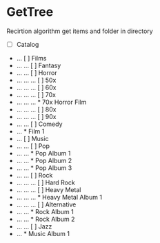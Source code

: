 # GetTree
Recirtion algorithm get items and folder in directory

- [ ] Catalog
- ... [ ] Films
- ... ... [ ] Fantasy
- ... ... [ ] Horror
- ... ... ... [ ] 50x
- ... ... ... [ ] 60x
- ... ... ... [ ] 70x
- ... ... ...  * 70x Horror Film
- ... ... ... [ ] 80x
- ... ... ... [ ] 90x
- ... ... [ ] Comedy
- ...  * Film 1
- ... [ ] Music
- ... ... [ ] Pop
- ... ...  * Pop Album 1
- ... ...  * Pop Album 2
- ... ...  * Pop Album 3
- ... ... [ ] Rock
- ... ... ... [ ] Hard Rock
- ... ... ... [ ] Heavy Metal
- ... ... ...  * Heavy Metal Album 1
- ... ... ... [ ] Alternative
- ... ...  * Rock Album 1
- ... ...  * Rock Album 2
- ... ... [ ] Jazz
- ...  * Music Album 1
